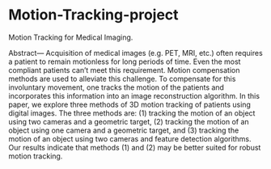 # Motion-Tracking-project
Motion Tracking for Medical Imaging.

Abstract— Acquisition of medical images (e.g. PET, MRI, etc.) often requires a patient to remain motionless for long periods of time. Even the most compliant patients can’t meet this requirement. Motion compensation methods are used to alleviate this challenge. To compensate for this involuntary movement, one tracks the motion of the patients and incorporates this information into an image reconstruction algorithm. In this paper, we explore three methods of 3D motion tracking of patients using digital images. The three methods are: (1) tracking the motion of an object using two cameras and a geometric target, (2) tracking the motion of an object using one camera and a geometric target, and (3) tracking the motion of an object using two cameras and feature detection algorithms. Our results indicate that methods (1) and (2) may be better suited for robust motion tracking.
